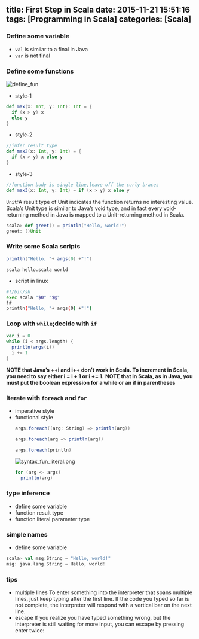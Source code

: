 title: First Step in Scala
date: 2015-11-21 15:51:16
tags: [Programming in Scala]
categories: [Scala]
---
### Define some variable
  + `val` is similar to a final in Java
  + `var` is not final

### Define some functions
![][define_fun]
+ style-1
```scala
def max(x: Int, y: Int): Int = {
  if (x > y) x
  else y
}
```
+ style-2
```scala
//infer result type
def max2(x: Int, y: Int) = {
  if (x > y) x else y
}
```
+ style-3
```scala
//function body is single line,leave off the curly braces
def max3(x: Int, y: Int) = if (x > y) x else y
```

`Unit`:A result type of Unit indicates the function returns no interesting value. Scala’s Unit type is similar to Java’s void type, and in fact every void-returning method in Java is mapped to a Unit-returning method in Scala.

```scala
scala> def greet() = println("Hello, world!")
greet: ()Unit
```
<!--more-->
### Write some Scala scripts

```scala hello.scala
println("Hello, "+ args(0) +"!")
```

```ssh run
scala hello.scala world
```

+ script in linux
```bash
#!/bin/sh
exec scala "$0" "$@"
!#
println("Hello, "+ args(0) +"!")
```

### Loop with `while`;decide with `if`
```scala
var i = 0
while (i < args.length) {
  println(args(i))
  i += 1
}
```

**NOTE that Java’s ++i and i++ don’t work in Scala. To increment in Scala, you need to say either i = i + 1 or i += 1.**
**NOTE that in Scala, as in Java, you must put the boolean expression for a while or an if in parentheses**

### Iterate with `foreach` and `for`
+ imperative style
+ functional style
  ```scala functions are first class constructs
  args.foreach((arg: String) => println(arg))
  ```
  ```scala infer arg type
  args.foreach(arg => println(arg))
  ```
  ```scala If a function literal consists of one statement that takes a single argument, you need not explicitly name and specify the argument.
  args.foreach(println)
  ```
  ![][syntax_fun_literal.png]
  ```scala it really is a val: arg can’t be reassigned inside the body of the for expression
  for (arg <- args)
    println(arg)
  ```

### type inference
+ define some variable
+ function result type
+ function literal parameter type

### simple names
+ define some variable
```scala
scala> val msg:String = "Hello, world!"
msg: java.lang.String = Hello, world!
```

### tips
+ multiple lines
To enter something into the interpreter that spans multiple lines, just keep
typing after the first line. If the code you typed so far is not complete, the
interpreter will respond with a vertical bar on the next line.
+ escape
If you realize you have typed something wrong, but the interpreter is still
waiting for more input, you can escape by pressing enter twice:



[define_fun]: /img/scala/define_fun.png  "define_fun"
[syntax_fun_literal.png]: /img/scala/syntax_fun_literal.png "syntax_fun_literal.png"